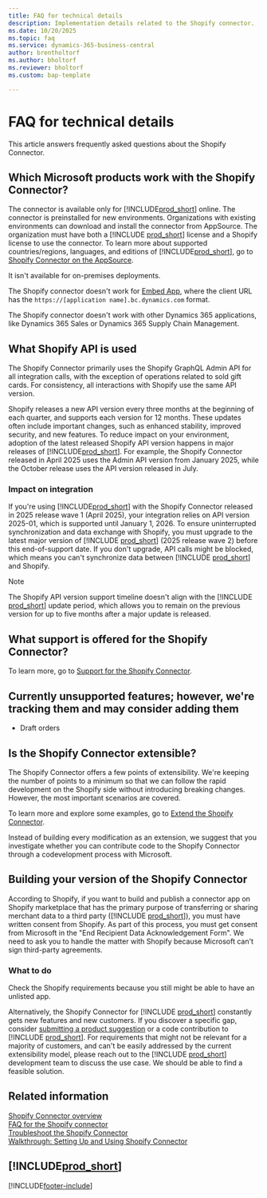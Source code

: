 ```yaml
---
title: FAQ for technical details
description: Implementation details related to the Shopify connector.
ms.date: 10/20/2025
ms.topic: faq
ms.service: dynamics-365-business-central
author: brentholtorf
ms.author: bholtorf
ms.reviewer: bholtorf
ms.custom: bap-template

---
```


# FAQ for technical details

This article answers frequently asked questions about the Shopify Connector.

## Which Microsoft products work with the Shopify Connector?

The connector is available only for [!INCLUDE[prod_short](../includes/prod_short.md)] online. The connector is preinstalled for new environments. Organizations with existing environments can download and install the connector from AppSource. The organization must have both a [!INCLUDE [prod_short](../includes/prod_short.md)] license and a Shopify license to use the connector. To learn more about supported countries/regions, languages, and editions of [!INCLUDE[prod_short](../includes/prod_short.md)], go to [Shopify Connector on the AppSource](https://go.microsoft.com/fwlink/?linkid=2196238).

It isn't available for on-premises deployments.

The Shopify connector doesn't work for [Embed App](/dynamics365/business-central/dev-itpro/deployment/embed-app-overview), where the client URL has the `https://[application name].bc.dynamics.com` format.

The Shopify connector doesn't work with other Dynamics 365 applications, like Dynamics 365 Sales or Dynamics 365 Supply Chain Management.

## What Shopify API is used

The Shopify Connector primarily uses the Shopify GraphQL Admin API for all integration calls, with the exception of operations related to sold gift cards. For consistency, all interactions with Shopify use the same API version.

Shopify releases a new API version every three months at the beginning of each quarter, and supports each version for 12 months. These updates often include important changes, such as enhanced stability, improved security, and new features. To reduce impact on your environment, adoption of the latest released Shopify API version happens in major releases of [!INCLUDE[prod_short](../includes/prod_short.md)]. For example, the Shopify Connector released in April 2025 uses the Admin API version from January 2025, while the October release uses the API version released in July.

### Impact on integration

If you're using [!INCLUDE[prod_short](../includes/prod_short.md)] with the Shopify Connector released in 2025 release wave 1 (April 2025), your integration relies on API version 2025-01, which is supported until January 1, 2026. To ensure uninterrupted synchronization and data exchange with Shopify, you must upgrade to the latest major version of [!INCLUDE [prod_short](../includes/prod_short.md)] (2025 release wave 2) before this end-of-support date. If you don't upgrade, API calls might be blocked, which means you can't synchronize data between [!INCLUDE [prod_short](../includes/prod_short.md)] and Shopify.

> [!NOTE]
> The Shopify API version support timeline doesn't align with the [!INCLUDE [prod_short](../includes/prod_short.md)] update period, which allows you to remain on the previous version for up to five months after a major update is released.

## What support is offered for the Shopify Connector?

To learn more, go to [Support for the Shopify Connector](shopify-support.md).

## Currently unsupported features; however, we're tracking them and may consider adding them

- Draft orders

## Is the Shopify Connector extensible?

The Shopify Connector offers a few points of extensibility. We're keeping the number of points to a minimum so that we can follow the rapid development on the Shopify side without introducing breaking changes. However, the most important scenarios are covered. 

To learn more and explore some examples, go to [Extend the Shopify Connector](/dynamics365/business-central/dev-itpro/developer/devenv-extending-shopify).

Instead of building every modification as an extension, we suggest that you investigate whether you can contribute code to the Shopify Connector through a codevelopment process with Microsoft.

<!--
## Is the Shopify Connector open for contribution?

This extension is open for contributions from our community. You can find the [source code](https://github.com/microsoft/BCApps/tree/main/src/Apps/W1/Shopify) in the *BCApps: Microsoft Dynamics 365 Business Central Application* repository.

To learn more, go to [Extend the Shopify Connector](/dynamics365/business-central/dev-itpro/developer/devenv-extending-shopify).-->

## Building your version of the Shopify Connector

According to Shopify, if you want to build and publish a connector app on Shopify marketplace that has the primary purpose of transferring or sharing merchant data to a third party ([!INCLUDE [prod_short](../includes/prod_short.md)]), you must have written consent from Shopify. As part of this process, you must get consent from Microsoft in the "End Recipient Data Acknowledgement Form". We need to ask you to handle the matter with Shopify because Microsoft can't sign third-party agreements.

### What to do

Check the Shopify requirements because you still might be able to have an unlisted app.

Alternatively, the Shopify Connector for [!INCLUDE [prod_short](../includes/prod_short.md)] constantly gets new features and new customers. If you discover a specific gap, consider [submitting a product suggestion](https://aka.ms/bcideas) or a code contribution to [!INCLUDE [prod_short](../includes/prod_short.md)]. For requirements that might not be relevant for a majority of customers, and can't be easily addressed by the current extensibility model, please reach out to the [!INCLUDE [prod_short](../includes/prod_short.md)] development team to discuss the use case. We should be able to find a feasible solution.

## Related information

[Shopify Connector overview](shopify-connector-overview.md)  
[FAQ for the Shopify connector](shopify-faq.md)  
[Troubleshoot the Shopify Connector](troubleshoot.md)  
[Walkthrough: Setting Up and Using Shopify Connector](walkthrough-setting-up-and-using-shopify.md)  

## [!INCLUDE[prod_short](../includes/free_trial_md.md)]  

[!INCLUDE[footer-include](../includes/footer-banner.md)]
